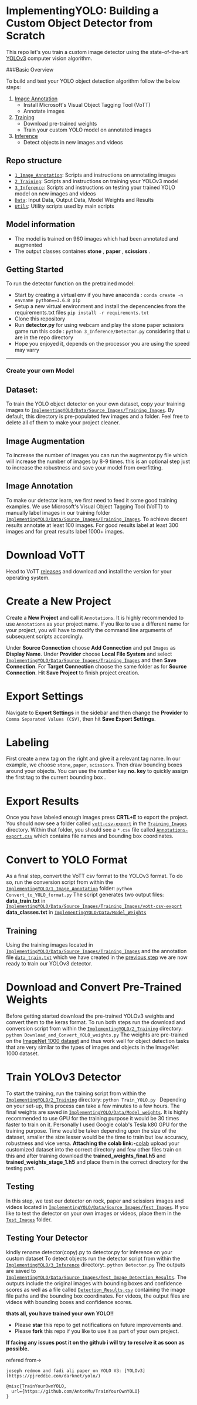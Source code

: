 # ImplementingYOLO: Building a Custom Object Detector from Scratch

This repo let's you train a custom image detector using the state-of-the-art [YOLOv3](https://pjreddie.com/darknet/yolo/) computer vision algorithm.

###Basic Overview

To build and test your YOLO object detection algorithm follow the below steps:

 1. [Image Annotation](/1_Image_Annotation/)
	 - Install Microsoft's Visual Object Tagging Tool (VoTT)
	 - Annotate images
 2. [Training](/2_Training/)
 	- Download pre-trained weights
 	- Train your custom YOLO model on annotated images
 3. [Inference](/3_Inference/)
 	- Detect objects in new images and videos

## Repo structure

  + [`1_Image_Annotation`](/1_Image_Annotation/): Scripts and instructions on annotating images
  + [`2_Training`](/2_Training/): Scripts and instructions on training your YOLOv3 model
  + [`3_Inference`](/3_Inference/): Scripts and instructions on testing your trained YOLO model on new images and videos
  + [`Data`](/Data/): Input Data, Output Data, Model Weights and Results
  + [`Utils`](/Utils/): Utility scripts used by main scripts

## Model information
  + The model is trained on 960 images which had been annotated and augmented
  + The output classes containes **stone** , **paper** , **scissiors** .

## Getting Started

To run the detector function on the pretrained model:
 + Start by creating a virtual env if you have anaconda :
   ` conda create -n envname python==3.6.8 pip `
 + Setup a new virtual environment and install the depencencies from the requirements.txt files
   ` pip install -r requirements.txt `
 + Clone this repository
 + Run **detector.py** for using webcam and play the stone paper scissiors game run this code :
   ` python 3_Inference/Detector.py ` considering that u are in the repo directory
 + Hope you enjoyed it, depends on the processor you are using the speed may varry
------------------------------------------------------
### Create your own Model

## Dataset:

To train the YOLO object detector on your own dataset, copy your training images to [`ImplementingYOLO/Data/Source_Images/Training_Images`](/Data/Source_Images/Training_Images/). By default, this directory is pre-populated few images and a folder. Feel free to delete all of them to make your project cleaner.
## Image Augmentation
To increase the number of images you can run the augmentor.py file which will increase the number of images by 8-9 times. this is an optional step just to increase the robustness and save your model from overfitting.
## Image Annotation
To make our detector learn, we first need to feed it some good training examples. We use Microsoft's Visual Object Tagging Tool (VoTT) to manually label images in our training folder [`ImplementingYOLO/Data/Source_Images/Training_Images`](/Data/Source_Images/Training_Images/). To achieve decent results annotate at least 100 images. For good results label at least 300 images and for great results label 1000+ images.
# Download VoTT
Head to VoTT [releases](https://github.com/Microsoft/VoTT/releases) and download and install the version for your operating system.

# Create a New Project
Create a **New Project** and call it `Annotations`. It is highly recommended to use `Annotations` as your project name. If you like to use a different name for your project, you will have to modify the command line arguments of subsequent scripts accordingly.

Under **Source Connection** choose **Add Connection** and put `Images` as **Display Name**. Under **Provider** choose **Local File System** and select [`ImplementingYOLO/Data/Source Images/Training_Images`](/Data/Source_Images/Training_Images) and then **Save Connection**. For **Target Connection** choose the same folder as for **Source Connection**. Hit **Save Project** to finish project creation.

# Export Settings
Navigate to **Export Settings** in the sidebar and then change the **Provider** to `Comma Separated Values (CSV)`, then hit **Save Export Settings**.

# Labeling
First create a new tag on the right and give it a relevant tag name. In our example, we choose `stone`, `paper`, `scissiors`. Then draw bounding boxes around your objects. You can use the number key **no. key** to quickly assign the first tag to the current bounding box .
# Export Results
Once you have labeled enough images press **CRTL+E** to export the project. You should now see a folder called [`vott-csv-export`](/Data/Source_Images/Training_Images/vott-csv-export) in the [`Training_Images`](/Data/Source_Images/Training_Images) directory. Within that folder, you should see a `*.csv` file called [`Annotations-export.csv`](/Data/Source_Images/Training_Images/vott-csv-export/Annotations-export.csv) which contains file names and bounding box coordinates.
# Convert to YOLO Format
As a final step, convert the VoTT csv format to the YOLOv3 format. To do so, run the conversion script from within the [`ImplementingYOLO/1_Image_Annotation`](/1_Image_Annotation/) folder:
`python Convert_to_YOLO_format.py`
The script generates two output files:
**data_train.txt** in [`ImplementingYOLO/Data/Source_Images/Training_Images/vott-csv-export`](/Data/Source_Images/Training_Images/vott-csv-export)
**data_classes.txt** in [`ImplementingYOLO/Data/Model_Weights`](/Data/Model_Weights/)

## Training
Using the training images located in [`ImplementingYOLO/Data/Source_Images/Training_Images`](/Data/Source_Images/Training_Images) and the annotation file [`data_train.txt`](/Data/Source_Images/Training_Images/vott-csv-export) which we have created in the [previous step](/1_Image_Annotation/) we are now ready to train our YOLOv3 detector.

# Download and Convert Pre-Trained Weights
Before getting started download the pre-trained YOLOv3 weights and convert them to the keras format. To run both steps run the download and conversion script from within the [`ImplementingYOLO/2_Training`](/2_Training/) directory:
`python Download_and_Convert_YOLO_weights.py`
The weights are pre-trained on the [ImageNet 1000 dataset](http://image-net.org/challenges/LSVRC/2015/index) and thus work well for object detection tasks that are very similar to the types of images and objects in the ImageNet 1000 dataset.
# Train YOLOv3 Detector
To start the training, run the training script from within the [`ImplementingYOLO/2_Training`](/2_Training/) directory:
`python Train_YOLO.py `
Depending on your set-up, this process can take a few minutes to a few hours. The final weights are saved in [`ImplementingYOLO/Data/Model_weights`](/Data/Model_weights). It is highly recommended to use GPU for the training purpose it would be 30 times faster to train on it. Personally I used Google colab's Tesla k80 GPU for the training purpose. Time would be taken depending upon the size of the dataset, smaller the size lesser would be the time to train but low accuracy, robustness and vice versa.
**Attaching the colab link:-**[colab](https://colab.research.google.com/drive/1QCAFWiEcPyoNPUjK8N91kc0yA78_qco2?usp=sharing)
upload your customized dataset into the correct directory and few other files
train on this and after training download the **trained_weights_final.h5** and **trained_weights_stage_1.h5** and place them in the correct directory for the testing part.

## Testing
In this step, we test our detector on rock, paper and scissiors images and videos located in [`ImplementingYOLO/Data/Source_Images/Test_Images`](/Data/Source_Images/Test_Images). If you like to test the detector on your own images or videos, place them in the [`Test_Images`](/Data/Source_Images/Test_Images) folder.

## Testing Your Detector
kindly rename detector(copy).py to detector.py for inference on your custom dataset
To detect objects run the detector script from within the [`ImplementingYOLO/3_Inference`](/3_Inference/) directory:.
`python Detector.py`
The outputs are saved to [`ImplementingYOLO/Data/Source_Images/Test_Image_Detection_Results`](/Data/Source_Images/Test_Image_Detection_Results). The outputs include the original images with bounding boxes and confidence scores as well as a file called [`Detection_Results.csv`](/Data/Source_Images/Test_Image_Detection_Results/Detection_Results.csv) containing the image file paths and the bounding box coordinates. For videos, the output files are videos with bounding boxes and confidence scores.

**__thats all, you have trained your own YOLO!!__**

- Please **star**  this repo to get notifications on future improvements and.
- Please **fork**  this repo if you like to use it as part of your own project.

__If facing any issues post it on the github i will try to resolve it as soon as possible.__






refered from->
```
joseph redmon and fadi ali paper on YOLO V3: [YOLOv3](https://pjreddie.com/darknet/yolo/)
```

```
@misc{TrainYourOwnYOLO,
  url={https://github.com/AntonMu/TrainYourOwnYOLO}
}
```
